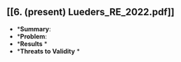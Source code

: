 ## [[6. (present) Lueders_RE_2022.pdf]]
* ***Summary**:
* ***Problem**:
* ***Results**
	* 
* ***Threats to Validity**
	* 

